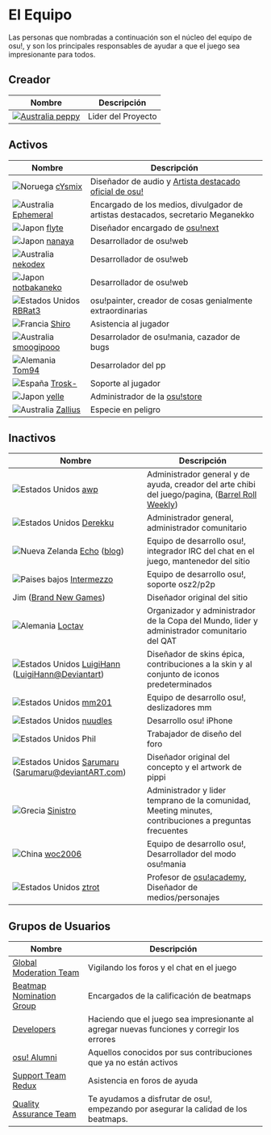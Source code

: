 El Equipo
========

Las personas que nombradas a continuación son el núcleo del equipo de osu!, y son los principales responsables de ayudar a que el juego sea impresionante para todos.

Creador
-------

| Nombre | Descripción |
| ---- | ----------- |
| [![][flag_AU] peppy](https://osu.ppy.sh/users/2) | Lider del Proyecto |

Activos
------

| Nombre | Descripción |
| ---- | ----------- |
| ![][flag_NO] [cYsmix](https://osu.ppy.sh/users/272870) | Diseñador de audio y [Artista destacado oficial de osu!](https://osu.ppy.sh/beatmaps/artists/2) |
| ![][flag_AU] [Ephemeral](https://osu.ppy.sh/users/102335) | Encargado de los medios, divulgador de artistas destacados, secretario Meganekko |
| ![][flag_JP] [flyte](https://osu.ppy.sh/users/3103765) | Diseñador encargado de [osu!next](https://next.ppy.sh/) |
| ![][flag_JP] [nanaya](https://osu.ppy.sh/users/2387883) | Desarrollador de osu!web |
| ![][flag_AU] [nekodex](https://osu.ppy.sh/users/102) | Desarrollador de osu!web |
| ![][flag_JP] [notbakaneko](https://osu.ppy.sh/users/10751776) | Desarrollador de osu!web |
| ![][flag_US] [RBRat3](https://osu.ppy.sh/users/307202) | osu!painter, creador de cosas genialmente extraordinarias |
| ![][flag_FR] [Shiro](https://osu.ppy.sh/users/113005) | Asistencia al jugador |
| ![][flag_AU] [smoogipooo](https://osu.ppy.sh/users/1040328) | Desarrolador de osu!mania, cazador de bugs |
| ![][flag_DE] [Tom94](https://osu.ppy.sh/users/1857058) | Desarrolador del pp |
| ![][flag_ES] [Trosk-](https://osu.ppy.sh/users/3469385) | Soporte al jugador |
| ![][flag_JP] [yelle](https://osu.ppy.sh/users/4916903) | Administrador de la [osu!store](https://osu.ppy.sh/store/listing) |
| ![][flag_AU] [Zallius](https://osu.ppy.sh/users/55) | Especie en peligro |

Inactivos
--------

| Nombre | Descripción |
| ---- | ----------- |
| ![][flag_US] [awp](https://osu.ppy.sh/users/2650) | Administrador general y de ayuda, creador del arte chibi del juego/pagina, ([Barrel Roll Weekly](http://brw.twinkfish.com/)) |
| ![][flag_US] [Derekku](https://osu.ppy.sh/users/91341) | Administrador general, administrador comunitario |
| ![][flag_NZ] [Echo](https://osu.ppy.sh/users/431) ([blog](http://blog.echo.sh/)) | Equipo de desarrollo osu!, integrador IRC del chat en el juego, mantenedor del sitio |
| ![][flag_NL] [Intermezzo](https://osu.ppy.sh/users/136842) |Equipo de desarrollo osu!, soporte osz2/p2p  |
| [][flag_US] Jim ([Brand New Games](http://www.bravegamer.com/)) |  Diseñador original del sitio |
| ![][flag_DE] [Loctav](https://osu.ppy.sh/users/71366) | Organizador y administrador de la Copa del Mundo, lider y administrador comunitario del QAT|
| ![][flag_US] [LuigiHann](https://osu.ppy.sh/users/1079) ([LuigiHann@Deviantart](https://luigihann.deviantart.com/)) | Diseñador de skins épica, contribuciones a la skin y al conjunto de iconos predeterminados |
| ![][flag_US] [mm201](https://osu.ppy.sh/users/30655) |Equipo de desarrollo osu!, deslizadores mm |
| ![][flag_US] [nuudles](https://osu.ppy.sh/users/21312) | Desarrollo osu! iPhone  |
| ![][flag_US] Phil | Trabajador de diseño del foro |
| ![][flag_US] [Sarumaru](https://osu.ppy.sh/users/9427)  ([Sarumaru@deviantART.com](https://sarumaru.deviantart.com/)) | Diseñador original del concepto y el artwork de pippi |
| ![][flag_GR] [Sinistro](https://osu.ppy.sh/users/5530) | Administrador y lider temprano de la comunidad, Meeting minutes, contribuciones a preguntas frecuentes |
| ![][flag_CN] [woc2006](https://osu.ppy.sh/users/1105845) | Equipo de desarrollo osu!, Desarrollador del modo osu!mania |
| ![][flag_US] [ztrot](https://osu.ppy.sh/users/6347) | Profesor de [osu!academy](/wiki/Announcements/osu!academy), Diseñador de medios/personajes |


Grupos de Usuarios
----------------------

| Nombre | Descripción |
| ---- | ----------- |
| [Global Moderation Team](/wiki/People/Global_Moderation_Team) | Vigilando los foros y el chat en el juego |
| [Beatmap Nomination Group](/wiki/People/Beatmap_Nomination_Group) | Encargados de la calificación de beatmaps |
| [Developers](https://osu.ppy.sh/g/11) | Haciendo que el juego sea impresionante al agregar nuevas funciones y corregir los errores |
| [osu! Alumni](/wiki/People/osu!_Alumni) | Aquellos conocidos por sus contribuciones que ya no están activos |
| [Support Team Redux](/wiki/People/Support_Team) | Asistencia en foros de ayuda |
| [Quality Assurance Team](/wiki/People/Quality_Assurance_Team) | Te ayudamos a disfrutar de osu!, empezando por asegurar la calidad de los beatmaps. |

[flag_AU]: /wiki/shared/flag/AU.gif "Australia"
[flag_DE]: /wiki/shared/flag/DE.gif "Alemania"
[flag_ES]: /wiki/shared/flag/ES.gif "España"
[flag_FR]: /wiki/shared/flag/FR.gif "Francia"
[flag_NZ]: /wiki/shared/flag/NZ.gif "Nueva Zelanda"
[flag_NL]: /wiki/shared/flag/NL.gif "Paises bajos"
[flag_US]: /wiki/shared/flag/US.gif "Estados Unidos"
[flag_NO]: /wiki/shared/flag/NO.gif "Noruega"
[flag_CN]: /wiki/shared/flag/CN.gif "China"
[flag_GR]: /wiki/shared/flag/GR.gif "Grecia"
[flag_JP]: /wiki/shared/flag/JP.gif "Japon"
